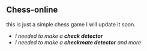 ## Chess-online
this is just a simple chess game I will update it soon.

- *I needed to make a **check detector***
- *I needed to make a **checkmate detector** and more*
